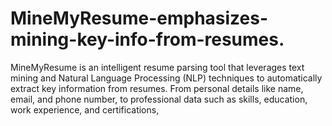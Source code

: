 # MineMyResume-emphasizes-mining-key-info-from-resumes.
MineMyResume is an intelligent resume parsing tool that leverages text mining and Natural Language Processing (NLP) techniques to automatically extract key information from resumes. From personal details like name, email, and phone number, to professional data such as skills, education, work experience, and certifications, 
